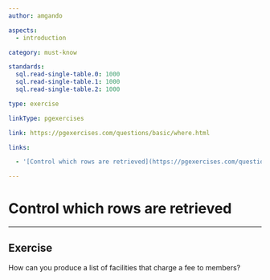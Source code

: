 ```yaml
---
author: amgando

aspects:
  - introduction

category: must-know

standards:
  sql.read-single-table.0: 1000
  sql.read-single-table.1: 1000
  sql.read-single-table.2: 1000

type: exercise

linkType: pgexercises

link: https://pgexercises.com/questions/basic/where.html

links:

  - '[Control which rows are retrieved](https://pgexercises.com/questions/basic/where.html){documentation}'

---
```


# Control which rows are retrieved

---
## Exercise

How can you produce a list of facilities that charge a fee to members?
